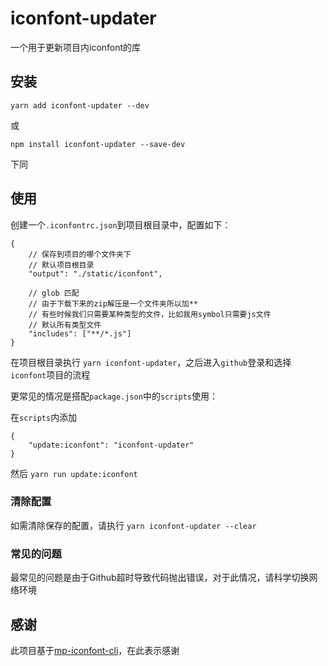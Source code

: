 # iconfont-updater

一个用于更新项目内iconfont的库

## 安装

`yarn add iconfont-updater --dev`

或

`npm install iconfont-updater --save-dev`

下同

## 使用

创建一个`.iconfontrc.json`到项目根目录中，配置如下：

```
{
    // 保存到项目的哪个文件夹下
    // 默认项目根目录
    "output": "./static/iconfont",

    // glob 匹配
    // 由于下载下来的zip解压是一个文件夹所以加**
    // 有些时候我们只需要某种类型的文件，比如我用symbol只需要js文件
    // 默认所有类型文件
    "includes": ["**/*.js"]
}
```

在项目根目录执行 `yarn iconfont-updater`，之后进入`github`登录和选择`iconfont`项目的流程

更常见的情况是搭配`package.json`中的`scripts`使用：

在`scripts`内添加

```
{
    "update:iconfont": "iconfont-updater"
}
```

然后 `yarn run update:iconfont`

### 清除配置

如需清除保存的配置，请执行 `yarn iconfont-updater --clear`

### 常见的问题

最常见的问题是由于Github超时导致代码抛出错误，对于此情况，请科学切换网络环境
## 感谢

此项目基于[mp-iconfont-cli](https://github.com/deepfunc/mp-iconfont-cli)，在此表示感谢

